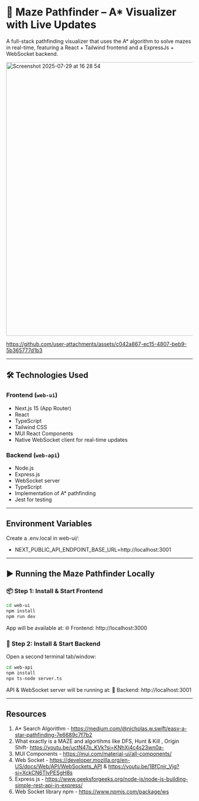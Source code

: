 # 🧭 Maze Pathfinder – A* Visualizer with Live Updates

A full-stack pathfinding visualizer that uses the A* algorithm to solve mazes in real-time, featuring a React + Tailwind frontend and a ExpressJs + WebSocket backend.

<img width="665" height="737" alt="Screenshot 2025-07-29 at 16 28 54" src="https://github.com/user-attachments/assets/76ea5f20-2ed0-4260-a0bb-a690b3a72c81" />


https://github.com/user-attachments/assets/c042a867-ec15-4807-beb9-5b365777d1b3


---

## 🛠️ Technologies Used

### **Frontend (`web-ui`)**
- Next.js 15 (App Router)
- React
- TypeScript
- Tailwind CSS
- MUI React Components
- Native WebSocket client for real-time updates

### **Backend (`web-api`)**
- Node.js
- Express.js
- WebSocket server
- TypeScript
- Implementation of A* pathfinding
- Jest for testing
  
---
## Environment Variables

Create a .env.local in web-ui/:
- NEXT_PUBLIC_API_ENDPOINT_BASE_URL=http://localhost:3001

---
## ▶️ Running the Maze Pathfinder Locally

### 📦 Step 1: Install & Start Frontend

```bash
cd web-ui
npm install
npm run dev
```

App will be available at:
🌐 Frontend: http://localhost:3000

### 🔧 Step 2: Install & Start Backend
Open a second terminal tab/window:

```bash
cd web-api 
npm install
npx ts-node server.ts
```

API & WebSocket server will be running at:
🔌 Backend: http://localhost:3001

---
## Resources
1. A* Search Algorithm - https://medium.com/@nicholas.w.swift/easy-a-star-pathfinding-7e6689c7f7b2 
2. What exactly is a MAZE and algortihms like DFS, Hunt & Kill , Origin Shift- https://youtu.be/uctN47p_KVk?si=KNhXi4c4s23wn0a-
3. MUI Components - https://mui.com/material-ui/all-components/
4. Web Socket - https://developer.mozilla.org/en-US/docs/Web/API/WebSockets_API & https://youtu.be/1BfCnjr_Vjg?si=XckCN6TlvPESgH8s
5. Express js - https://www.geeksforgeeks.org/node-js/node-js-building-simple-rest-api-in-express/
6. Web Socket library npm - https://www.npmjs.com/package/ws
